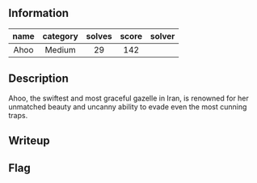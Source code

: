 ## Information
| name | category | solves | score | solver |
|:----:|:--------:|:------:|:-----:|:------:|
| Ahoo |  Medium  |   29   |  142  |        |

## Description
Ahoo, the swiftest and most graceful gazelle in Iran, is renowned for her unmatched beauty and uncanny ability to evade even the most cunning traps.

## Writeup


## Flag
